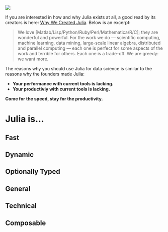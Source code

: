 ![](https://github.com/JuliaGraphics/julia-logo-graphics/raw/master/images/julia-logo-325-by-225.png)

If you are interested in how and why Julia exists at all, a good read by its creators is here:
[Why We Created Julia](https://julialang.org/blog/2012/02/why-we-created-julia).  Below is 
an excerpt:

> We love [Matlab/Lisp/Python/Ruby/Perl/Mathematica/R/C]; they are wonderful and powerful. For the work we do — scientific computing, machine learning, data mining, large-scale linear algebra, distributed and parallel computing — each one is perfect for some aspects of the work and terrible for others. Each one is a trade-off.  We are greedy: we want more.

The reasons why you should use Julia for data science is similar to the reasons why the founders
made Julia:

- **Your performance with current tools is lacking.**
- **Your productiviy with current tools is lacking.**

**Come for the speed, stay for the productivity.**

# Julia is...

## Fast

## Dynamic

## Optionally Typed

## General

## Technical

## Composable